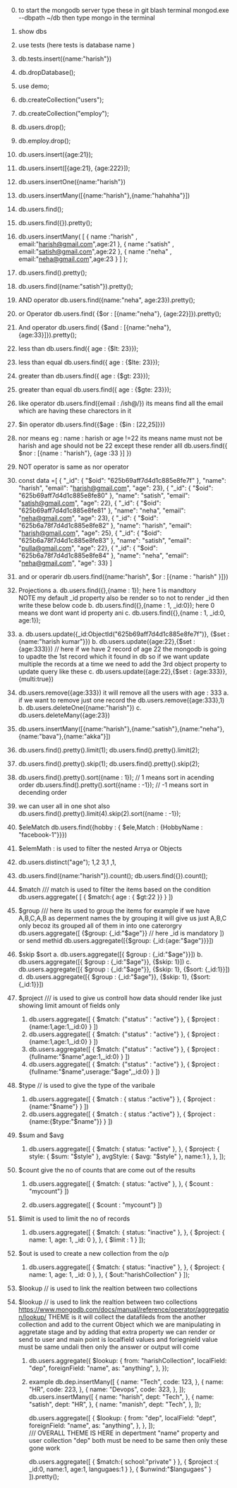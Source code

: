0. to start the mongodb server type these in git blash terminal mongod.exe --dbpath ~/db  then type mongo in the terminal

1. show dbs

2. use tests (here tests is database name )

3. db.tests.insert({name:"harish"})

4. db.dropDatabase();

5. use demo;

6. db.createCollection("users");

7. db.createCollection("employ");

8. db.users.drop();

9. db.employ.drop();

10. db.users.insert({age:21});

11. db.users.insert([{age:21}, {age:222}]);

12. db.users.insertOne({name:"harish"})

13. db.users.insertMany([{name:"harish"},{name:"hahahha"}])

14. db.users.find();

15. db.users.find({}).pretty();

16. db.users.insertMany(
    [
    { name :"harish" , email:"harish@gmail.com",age:21 },
    { name :"satish" , email:"satish@gmail.com",age:22 },
    { name :"neha" , email:"neha@gmail.com",age:23 }
    ]
    );

17. db.users.find().pretty();

18. db.users.find({name:"satish"}).pretty();

19. AND operator
    db.users.find({name:"neha", age:23}).pretty();

20. or Operator
    db.users.find( {$or : [{name:"neha"}, {age:22}]}).pretty();

21. And operator
    db.users.find( {$and : [{name:"neha"}, {age:33}]}).pretty();

22. less than
    db.users.find({ age : {$lt: 23}});

23. less than equal
    db.users.find({ age : {$lte: 23}});
24. greater than
    db.users.find({ age : {$gt: 23}});

25. greater than equal
    db.users.find({ age : {$gte: 23}});

26. like operator
    db.users.find({email : /ish@/})
    its means find all the email which are having these charectors in it

27. $in operator
    db.users.find({$age : {$in : [22,25]}})

28. nor means
    eg : name : harish or age !=22 its means name must not be harish and age should not be 22 except these render alll
    db.users.find({ $nor : [{name : "harish"}, {age :33 }] })

29. NOT operator
    is same as nor operator

30. const data =[
    { "_id": { "$oid": "625b69aff7d4d1c885e8fe7f" }, "name": "harish", "email": "harish@gmail.com", "age": 23},
    { "_id": { "$oid": "625b69aff7d4d1c885e8fe80" }, "name": "satish", "email": "satish@gmail.com", "age": 22},
    { "_id": { "$oid": "625b69aff7d4d1c885e8fe81" }, "name": "neha", "email": "neha@gmail.com", "age": 23},
    { "_id": { "$oid": "625b6a78f7d4d1c885e8fe82" }, "name": "harish", "email": "harish@gmail.com", "age": 25},
    { "_id": { "$oid": "625b6a78f7d4d1c885e8fe83" }, "name": "satish", "email": "pulla@gmail.com", "age": 22},
    { "_id": { "$oid": "625b6a78f7d4d1c885e8fe84" }, "name": "neha", "email": "neha@gmail.com", "age": 33}
    ]

31. and or operarir
    db.users.find({name:"harish", $or : [{name : "harish" }]})

32. Projections
    a. db.users.find({},{name : 1}); here 1 is mandtory  
    NOTE my default \_id property also be render so to not to render \_id then write these below code
    b. db.users.find({},{name : 1, \_id:0}); here 0 means we dont want id property ani
    c. db.users.find({},{name : 1, \_id:0, age:1});

33. a. db.users.update({\_id:ObjectId("625b69aff7d4d1c885e8fe7f")}, {$set : {name:"harish kumar"}})
      b. db.users.update({age:22},{$set : {age:333}}) // here if we have 2 record of age 22 the mongodb is going to upadte the 1st record which it found in db so if we want update multiple the records at a time we need to add the 3rd object property to update query like these
    c. db.users.update({age:22},{$set : {age:333}},{multi:true})

34. db.users.remove({age:333}) it will remove all the users with age : 333
    a. if we want to remove just one record the
    db.users.remove({age:333},1)
    b. db.users.deleteOne({name:"harish"})
    c. db.users.deleteMany({age:23})

35. db.users.insertMany([{name:"harish"},{name:"satish"},{name:"neha"},{name:"bava"},{name:"akka"}])

36. db.users.find().pretty().limit(1);
    db.users.find().pretty().limit(2);

37. db.users.find().pretty().skip(1);
    db.users.find().pretty().skip(2);

38. db.users.find().pretty().sort({name : 1}); // 1 means sort in acending order
    db.users.find().pretty().sort({name : -1}); // -1 means sort in decending order

39. we can user all in one shot also db.users.find().pretty().limit(4).skip(2).sort({name : -1});

40. $eleMatch
    db.users.find({hobby : { $ele,Match : {HobbyName : "facebook-1"}}})

41. $elemMath : is used to filter the nested Arrya or Objects

42. db.users.distinct("age"); 1,2 3,1 ,1,

43. db.users.find({name:"harish"}).count();
    db.users.find({}).count();

44. $match /// match is used to filter the items based on the condition
    db.users.aggregate(
    [
    { $match:{ age : { $gt:22 }} }
    ])

45. $group    /// here its used to group the items for example if we have A,B,C,A,B as deperment names the by grouping it will give us just A,B,C only becoz its grouped all of them in into one caterorgry
    db.users.aggregate([
    {$group: {\_id:"$age"}} // here _id is mandatory
    ])
    or send methid
    db.users.aggregate([{$group: {\_id:{age:"$age"}}}])

46. $skip $sort
    a. db.users.aggregate([{ $group : {_id:"$age"}}])
    b. db.users.aggregate([{ $group : {_id:"$age"}}, {$skip: 1}])
    c. db.users.aggregate([{ $group : {_id:"$age"}}, {$skip: 1}, {$sort: {_id:1}}])
    d. db.users.aggregate([{ $group : {_id:"$age"}}, {$skip: 1}, {$sort: {_id:1}}])

47. $project /// is used to give us controll how data should render like just showing limit amount of fields only
    1. db.users.aggregate([
       {
       $match: {"status" : "active"}
       }, {
       $project : {name:1,age:1,_id:0}
       }
       ])
    2. db.users.aggregate([
       {
       $match: {"status" : "active"}
       }, {
       $project : {name:1,age:1,\_id:0}
       }
       ])
    3. db.users.aggregate([
       {
       $match: {"status" : "active"}
       }, {
       $project : {fullname:"$name",age:1,_id:0}
       }
       ])
    4. db.users.aggregate([
       {
       $match: {"status" : "active"}
       }, {
       $project : {fullname:"$name",userage:"$age",_id:0}
       }
       ])
48. $type // is used to give the type of the varibale
    1. db.users.aggregate([
       {
       $match : { status :"active"}
       }, {
       $project : {name:"$name"}
       }
       ])
    2. db.users.aggregate([
       {
       $match : { status :"active"}
       }, {
       $project : {name:{$type:"$name"}}
       }
       ])
49. $sum and $avg

    1. db.users.aggregate([
       {
       $match: { status: "active" },
       },
       {
       $project: {
       style: { $sum: "$style" },
       avgStyle: { $avg: "$style" },
       name:1
       },
       },
       ]);

50. $count give the no of counts that are come out of the results

    1. db.users.aggregate([
       {
       $match: { status: "active" },
       },
       { $count : "mycount"}
       ])

    2. db.users.aggregate([
       { $count : "mycount"}
       ])

51. $limit is used to limit the no of records
    1. db.users.aggregate([
       {
       $match: { status: "inactive" },
       },
       {
       $project: { name: 1, age: 1, _id: 0 },
       },
       {
       $limit : 1
       }
       ]);
52. $out is used to create a new collection from the o/p

    1. db.users.aggregate([
       {
       $match: { status: "inactive" },
       },
       {
       $project: { name: 1, age: 1, _id: 0 },
       },
       {
       $out:"harishCollection"
       }
       ]);

53. $lookup // is used to link the realtion between two collections
54. $lookup // is used to link the realtion between two collections
    https://www.mongodb.com/docs/manual/reference/operator/aggregation/lookup/
    THEME is
    it will collect the datafileds from the another collection and add to the current Object which we are manipulating in aggretate stage and by adding that extra property we can render or send to user
    and main point is
    localfield values and foriegnield value must be same undali then only the answer or output will come

    1. db.users.aggregate({
       $lookup: {
       from: "harishCollection",
       localField: "dep",
       foreignField: "name",
       as: "anything",
       },
       });
    2. example
       db.dep.insertMany([
       {
       name: "Tech",
       code: 123,
       },
       {
       name: "HR",
       code: 223,
       },
       {
       name: "Devops",
       code: 323,
       },
       ]);
       db.users.insertMany([
       {
       name: "harish",
       dept: "Tech",
       },
       {
       name: "satish",
       dept: "HR",
       },
       {
       name: "manish",
       dept: "Tech",
       },
       ]);

       db.users.aggregate([
       {
       $lookup: {
       from: "dep",
       localField: "dept",
       foreignField: "name",
       as: "anything",
       },
       },
       ]);  
       /// OVERALL THEME IS HERE
       in depertment "name" property
       and
       user collection "dep" both must be need to be same then only these gone work

       db.users.aggregate([
       {
       $match:{
       school:"private"
       }
       },
       {
       $project :{
       _id:0,
       name:1,
       age:1,
       langugaes:1
       }
       },
       {
       $unwind:"$langugaes"
       }
       ]).pretty();
